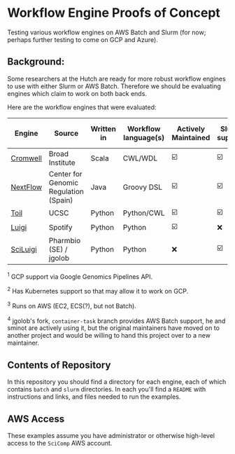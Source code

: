 # Workflow Engine Proofs of Concept

Testing various workflow engines on AWS Batch and Slurm (for now;
perhaps further testing to come on GCP and Azure).

## Background:

Some researchers at the Hutch are ready for more robust workflow engines 
to use with either Slurm or AWS Batch. Therefore we should be evaluating
engines which claim to work on both back ends. 

Here are the workflow engines that were evaluated:


|  Engine    | Source |  Written in | Workflow language(s) | Actively Maintained | Slurm support | AWS Batch Support | GCP Support | Azure Support | Notes                                                                   | 
|-----------|------|------|----------------------|---------------------|---------------|-------------------|-------------|---------------|-------------------------------------------------------------------------| 
| [Cromwell](https://github.com/broadinstitute/cromwell) | Broad Institute | Scala      | CWL/WDL              | ☑️                | ☑️          | ☑️              | ☑️        | ❌         | <sup>1</sup> | 
| [NextFlow](https://nextflow.io) | Center for Genomic Regulation (Spain) | Java       | Groovy DSL           | ☑️                | ☑️          | ☑️              | ❌       | ❌         | <sup>2</sup>              | 
| [Toil](https://github.com/DataBiosphere/toil)  | UCSC    | Python     | Python/CWL           | ☑️                | ☑️          | ❌             | ☑️        | ☑️          | <sup>3</sup>                                | 
| [Luigi](https://github.com/spotify/luigi)   | Spotify  | Python     | Python               | ☑️                | ❌         | ☑️              | ☑️        | ❌         |                                                                         | 
| [SciLuigi](https://github.com/jgolob/sciluigi/tree/containertask) | Pharmbio (SE) / jgolob | Python     | Python               | ❌               | ☑️          | ☑️              | via luigi?  | ❌         | <sup>4</sup>     | 


<sup>1</sup> GCP support via Google Genomics Pipelines API.</p>
<p><sup>2</sup> Has Kubernetes support so that may allow it to work on GCP.

<sup>3</sup> Runs on AWS (EC2, ECS(?), but not Batch).

<sup>4</sup> jgolob's fork, `container-task` branch provides AWS Batch support, he and sminot are actively using it, but the original maintainers
have moved on to another project and would be willing to hand this project over to a new maintainer.

## Contents of Repository

In this repository you should find a directory for each engine, 
each of which contains `batch` and `slurm` directories. In each you'll find a `README` with instructions and links, and files needed to run the examples.

## AWS Access

These examples assume you have administrator or otherwise high-level access
to the `SciComp` AWS account.

